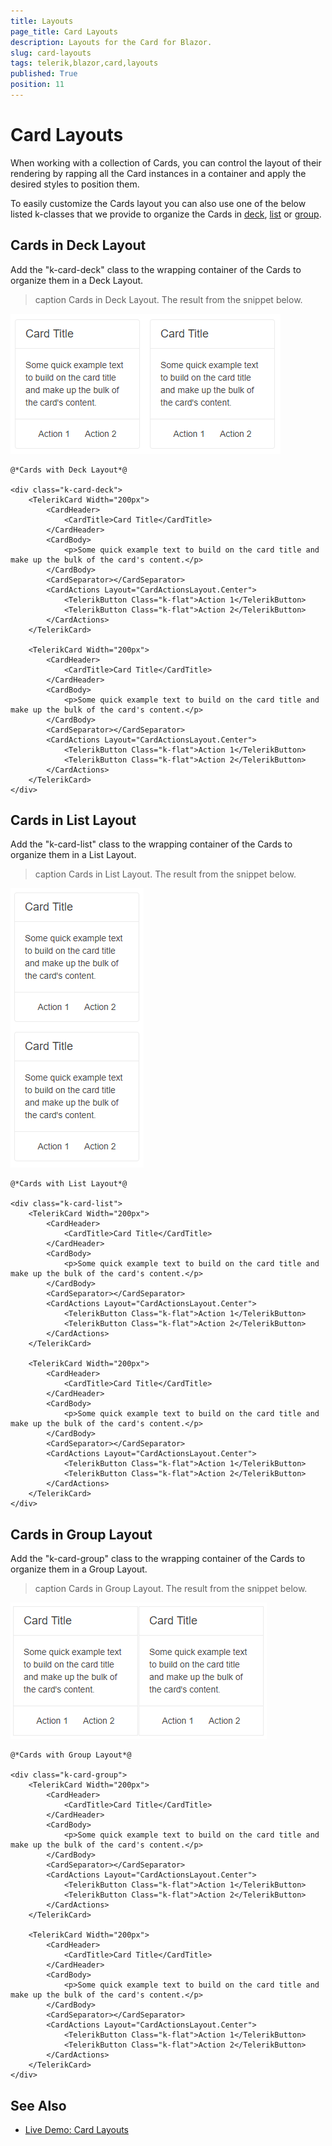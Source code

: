 ```yaml
---
title: Layouts
page_title: Card Layouts
description: Layouts for the Card for Blazor.
slug: card-layouts
tags: telerik,blazor,card,layouts
published: True
position: 11
---
```


# Card Layouts

When working with a collection of Cards, you can control the layout of their rendering by rapping all the Card instances in a container and apply the desired styles to position them.

To easily customize the Cards layout you can also use one of the below listed k-classes that we provide to organize the Cards in [deck](#cards-in-deck-layout), [list](#cards-in-list-layout) or [group](#cards-in-group-layout).

## Cards in Deck Layout

Add the "k-card-deck" class to the wrapping container of the Cards to organize them in a Deck Layout.

>caption Cards in Deck Layout. The result from the snippet below.

![Deck layout](images/deck-layout-example.png)

````CSHTML
@*Cards with Deck Layout*@

<div class="k-card-deck">
    <TelerikCard Width="200px">
        <CardHeader>
            <CardTitle>Card Title</CardTitle>
        </CardHeader>
        <CardBody>
            <p>Some quick example text to build on the card title and make up the bulk of the card's content.</p>
        </CardBody>
        <CardSeparator></CardSeparator>
        <CardActions Layout="CardActionsLayout.Center">
            <TelerikButton Class="k-flat">Action 1</TelerikButton>
            <TelerikButton Class="k-flat">Action 2</TelerikButton>
        </CardActions>
    </TelerikCard>

    <TelerikCard Width="200px">
        <CardHeader>
            <CardTitle>Card Title</CardTitle>
        </CardHeader>
        <CardBody>
            <p>Some quick example text to build on the card title and make up the bulk of the card's content.</p>
        </CardBody>
        <CardSeparator></CardSeparator>
        <CardActions Layout="CardActionsLayout.Center">
            <TelerikButton Class="k-flat">Action 1</TelerikButton>
            <TelerikButton Class="k-flat">Action 2</TelerikButton>
        </CardActions>
    </TelerikCard>
</div>
````

## Cards in List Layout

Add the "k-card-list" class to the wrapping container of the Cards to organize them in a List Layout.

>caption Cards in List Layout. The result from the snippet below.

![List layout](images/list-layout-example.png)

````CSHTML
@*Cards with List Layout*@

<div class="k-card-list">
    <TelerikCard Width="200px">
        <CardHeader>
            <CardTitle>Card Title</CardTitle>
        </CardHeader>
        <CardBody>
            <p>Some quick example text to build on the card title and make up the bulk of the card's content.</p>
        </CardBody>
        <CardSeparator></CardSeparator>
        <CardActions Layout="CardActionsLayout.Center">
            <TelerikButton Class="k-flat">Action 1</TelerikButton>
            <TelerikButton Class="k-flat">Action 2</TelerikButton>
        </CardActions>
    </TelerikCard>

    <TelerikCard Width="200px">
        <CardHeader>
            <CardTitle>Card Title</CardTitle>
        </CardHeader>
        <CardBody>
            <p>Some quick example text to build on the card title and make up the bulk of the card's content.</p>
        </CardBody>
        <CardSeparator></CardSeparator>
        <CardActions Layout="CardActionsLayout.Center">
            <TelerikButton Class="k-flat">Action 1</TelerikButton>
            <TelerikButton Class="k-flat">Action 2</TelerikButton>
        </CardActions>
    </TelerikCard>
</div>
````

## Cards in Group Layout

Add the "k-card-group" class to the wrapping container of the Cards to organize them in a Group Layout.

>caption Cards in Group Layout. The result from the snippet below.

![Group layout](images/group-layout-example.png)

````CSHTML
@*Cards with Group Layout*@

<div class="k-card-group">
    <TelerikCard Width="200px">
        <CardHeader>
            <CardTitle>Card Title</CardTitle>
        </CardHeader>
        <CardBody>
            <p>Some quick example text to build on the card title and make up the bulk of the card's content.</p>
        </CardBody>
        <CardSeparator></CardSeparator>
        <CardActions Layout="CardActionsLayout.Center">
            <TelerikButton Class="k-flat">Action 1</TelerikButton>
            <TelerikButton Class="k-flat">Action 2</TelerikButton>
        </CardActions>
    </TelerikCard>

    <TelerikCard Width="200px">
        <CardHeader>
            <CardTitle>Card Title</CardTitle>
        </CardHeader>
        <CardBody>
            <p>Some quick example text to build on the card title and make up the bulk of the card's content.</p>
        </CardBody>
        <CardSeparator></CardSeparator>
        <CardActions Layout="CardActionsLayout.Center">
            <TelerikButton Class="k-flat">Action 1</TelerikButton>
            <TelerikButton Class="k-flat">Action 2</TelerikButton>
        </CardActions>
    </TelerikCard>
</div>
````

## See Also

  * [Live Demo: Card Layouts](https://demos.telerik.com/blazor-ui/card/layouts)